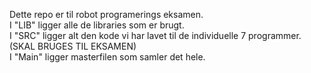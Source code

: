Dette repo er til robot programerings eksamen.         
I "LIB" ligger alle de libraries som er brugt.         
I "SRC" ligger alt den kode vi har lavet til de individuelle 7 programmer. (SKAL BRUGES TIL EKSAMEN)          
I "Main" ligger masterfilen som samler det hele.
